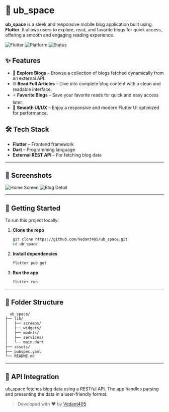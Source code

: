 # 📱 ub_space

**ub_space** is a sleek and responsive mobile blog application built using **Flutter**. It allows users to explore, read, and favorite blogs for quick access, offering a smooth and engaging reading experience.

![Flutter](https://img.shields.io/badge/Flutter-Framework-blue.svg)
![Platform](https://img.shields.io/badge/Platform-Android%20%7C%20iOS-lightgrey)
![Status](https://img.shields.io/badge/Status-Active-brightgreen)

## ✨ Features

- 📖 **Explore Blogs** – Browse a collection of blogs fetched dynamically from an external API.
- 🌐 **Read Full Articles** – Dive into complete blog content with a clean and readable interface.
- ⭐ **Favorite Blogs** – Save your favorite reads for quick and easy access later.
- 🚀 **Smooth UI/UX** – Enjoy a responsive and modern Flutter UI optimized for performance.

## 🛠 Tech Stack

- **Flutter** – Frontend framework
- **Dart** – Programming language
- **External REST API** – For fetching blog data

---

## 📸 Screenshots

![Home Screen](images/homescreen.png)
![Blog Detail](images/details.png)

---

## 🚀 Getting Started

To run this project locally:

1. **Clone the repo**
   ```bash
   git clone https://github.com/Vedant405/ub_space.git
   cd ub_space
   ```

2. **Install dependencies**
   ```bash
   flutter pub get
   ```

3. **Run the app**
   ```bash
   flutter run
   ```

---

## 📂 Folder Structure

  ```bash
    ub_space/
  ├── lib/
  │   ├── screens/
  │   ├── widgets/
  │   ├── models/
  │   ├── services/
  │   └── main.dart
  ├── assets/
  ├── pubspec.yaml
  └── README.md
  ```

---

## 🔗 API Integration
ub_space fetches blog data using a RESTful API. The app handles parsing and presenting the data in a user-friendly format.

> Developed with ❤️ by [Vedant405](https://github.com/Vedant405)
